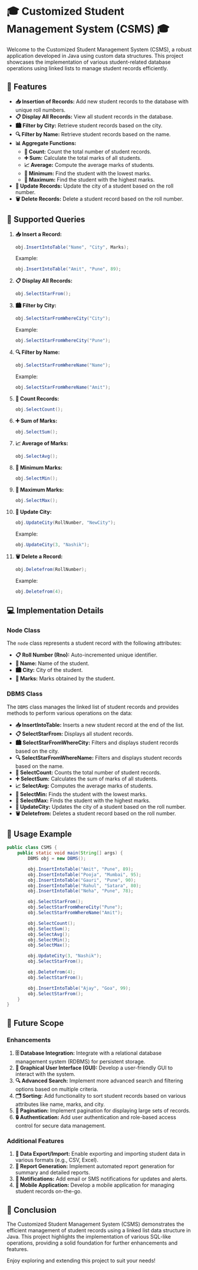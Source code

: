 # 🎓 Customized Student Management System (CSMS) 🎓

Welcome to the Customized Student Management System (CSMS), a robust application developed in Java using custom data structures. This project showcases the implementation of various student-related database operations using linked lists to manage student records efficiently.

## 🌟 Features

- **📥 Insertion of Records:** Add new student records to the database with unique roll numbers.
- **📋 Display All Records:** View all student records in the database.
- **🏙️ Filter by City:** Retrieve student records based on the city.
- **🔍 Filter by Name:** Retrieve student records based on the name.
- **📊 Aggregate Functions:**
  - **🔢 Count:** Count the total number of student records.
  - **➕ Sum:** Calculate the total marks of all students.
  - **📈 Average:** Compute the average marks of students.
  - **🔽 Minimum:** Find the student with the lowest marks.
  - **🔼 Maximum:** Find the student with the highest marks.
- **🔄 Update Records:** Update the city of a student based on the roll number.
- **🗑️ Delete Records:** Delete a student record based on the roll number.

## 📜 Supported Queries

1. **📥 Insert a Record:**
   ```java
   obj.InsertIntoTable("Name", "City", Marks);
   ```
   Example:
   ```java
   obj.InsertIntoTable("Amit", "Pune", 89);
   ```

2. **📋 Display All Records:**
   ```java
   obj.SelectStarFrom();
   ```

3. **🏙️ Filter by City:**
   ```java
   obj.SelectStarFromWhereCity("City");
   ```
   Example:
   ```java
   obj.SelectStarFromWhereCity("Pune");
   ```

4. **🔍 Filter by Name:**
   ```java
   obj.SelectStarFromWhereName("Name");
   ```
   Example:
   ```java
   obj.SelectStarFromWhereName("Amit");
   ```

5. **🔢 Count Records:**
   ```java
   obj.SelectCount();
   ```

6. **➕ Sum of Marks:**
   ```java
   obj.SelectSum();
   ```

7. **📈 Average of Marks:**
   ```java
   obj.SelectAvg();
   ```

8. **🔽 Minimum Marks:**
   ```java
   obj.SelectMin();
   ```

9. **🔼 Maximum Marks:**
   ```java
   obj.SelectMax();
   ```

10. **🔄 Update City:**
    ```java
    obj.UpdateCity(RollNumber, "NewCity");
    ```
    Example:
    ```java
    obj.UpdateCity(3, "Nashik");
    ```

11. **🗑️ Delete a Record:**
    ```java
    obj.Deletefrom(RollNumber);
    ```
    Example:
    ```java
    obj.Deletefrom(4);
    ```

## 💻 Implementation Details

### Node Class

The `node` class represents a student record with the following attributes:
- **📋 Roll Number (Rno):** Auto-incremented unique identifier.
- **👤 Name:** Name of the student.
- **🏙️ City:** City of the student.
- **📝 Marks:** Marks obtained by the student.

### DBMS Class

The `DBMS` class manages the linked list of student records and provides methods to perform various operations on the data:
- **📥 InsertIntoTable:** Inserts a new student record at the end of the list.
- **📋 SelectStarFrom:** Displays all student records.
- **🏙️ SelectStarFromWhereCity:** Filters and displays student records based on the city.
- **🔍 SelectStarFromWhereName:** Filters and displays student records based on the name.
- **🔢 SelectCount:** Counts the total number of student records.
- **➕ SelectSum:** Calculates the sum of marks of all students.
- **📈 SelectAvg:** Computes the average marks of students.
- **🔽 SelectMin:** Finds the student with the lowest marks.
- **🔼 SelectMax:** Finds the student with the highest marks.
- **🔄 UpdateCity:** Updates the city of a student based on the roll number.
- **🗑️ Deletefrom:** Deletes a student record based on the roll number.

## 🚀 Usage Example

```java
public class CSMS {
    public static void main(String[] args) {
        DBMS obj = new DBMS();

        obj.InsertIntoTable("Amit", "Pune", 89);
        obj.InsertIntoTable("Pooja", "Mumbai", 95);
        obj.InsertIntoTable("Gauri", "Pune", 90);
        obj.InsertIntoTable("Rahul", "Satara", 80);
        obj.InsertIntoTable("Neha", "Pune", 78);

        obj.SelectStarFrom();
        obj.SelectStarFromWhereCity("Pune");
        obj.SelectStarFromWhereName("Amit");

        obj.SelectCount();
        obj.SelectSum();
        obj.SelectAvg();
        obj.SelectMin();
        obj.SelectMax();

        obj.UpdateCity(3, "Nashik");
        obj.SelectStarFrom();

        obj.Deletefrom(4);
        obj.SelectStarFrom();

        obj.InsertIntoTable("Ajay", "Goa", 99);
        obj.SelectStarFrom();
    }
}
```

## 🔮 Future Scope

### Enhancements
1. **🗄️ Database Integration:** Integrate with a relational database management system (RDBMS) for persistent storage.
2. **🎨 Graphical User Interface (GUI):** Develop a user-friendly GUI to interact with the system.
3. **🔍 Advanced Search:** Implement more advanced search and filtering options based on multiple criteria.
4. **🗂️ Sorting:** Add functionality to sort student records based on various attributes like name, marks, and city.
5. **📄 Pagination:** Implement pagination for displaying large sets of records.
6. **🔒 Authentication:** Add user authentication and role-based access control for secure data management.

### Additional Features
1. **📂 Data Export/Import:** Enable exporting and importing student data in various formats (e.g., CSV, Excel).
2. **📑 Report Generation:** Implement automated report generation for summary and detailed reports.
3. **📧 Notifications:** Add email or SMS notifications for updates and alerts.
4. **📱 Mobile Application:** Develop a mobile application for managing student records on-the-go.

## 🎉 Conclusion

The Customized Student Management System (CSMS) demonstrates the efficient management of student records using a linked list data structure in Java. This project highlights the implementation of various SQL-like operations, providing a solid foundation for further enhancements and features.

Enjoy exploring and extending this project to suit your needs!